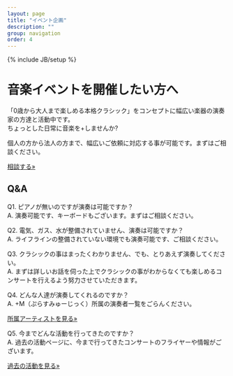 ```yaml
---
layout: page
title: "イベント企画"
description: ""
group: navigation
order: 4
---
```

{% include JB/setup %}

# 音楽イベントを開催したい方へ

「0歳から大人まで楽しめる本格クラシック」をコンセプトに幅広い楽器の演奏家の方達と活動中です。  
ちょっとした日常に音楽を+しませんか?

個人の方から法人の方まで、幅広いご依頼に対応する事が可能です。まずはご相談ください。
<p><a class="btn btn-info" href="{{ BASE_PATH }}/contact.html" role="button">相談する»</a></p>

## Q&A

Q1. ピアノが無いのですが演奏は可能ですか？  
A. 演奏可能です、キーボードもございます。まずはご相談ください。

Q2. 電気、ガス、水が整備されていません、演奏は可能ですか？  
A. ライフラインの整備されていない環境でも演奏可能です、ご相談ください。

Q3. クラシックの事はまったくわかりません、でも、とりあえず演奏してください。  
A. まずは詳しいお話を伺った上でクラシックの事がわからなくても楽しめるコンサートを行えるよう努力させていただきます。

Q4. どんな人達が演奏してくれるのですか？  
A. +M（ぷらすみゅーじっく）所属の演奏者一覧をごらんください。　

<p><a class="btn btn-info" href="{{ BASE_PATH }}/artists.html" role="button">所属アーティストを見る»</a></p>

Q5. 今までどんな活動を行ってきたのですか？  
A. 過去の活動ページに、今まで行ってきたコンサートのフライヤーや情報がございます。

<p><a class="btn btn-info" href="{{ BASE_PATH }}/activity.html" role="button">過去の活動を見る»</a></p>